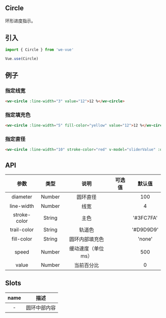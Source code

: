Circle
---
环形进度指示。

## 引入

```js
import { Circle } from 'we-vue'

Vue.use(Circle)
```

## 例子

### 指定线宽

```html
<wv-circle :line-width="3" value="12">12 %</wv-circle>
```

### 指定填充色

```html
<wv-circle :line-width="5" fill-color="yellow" value="12">12 %</wv-circle>
```

### 指定直径

```html
<wv-circle :line-width="10" stroke-color="red" v-model="sliderValue" :diameter="200">{{ sliderValue }}%</wv-circle>
```

## API

|   参数   |   类型    |   说明   | 可选值  |  默认值  |
| :----: | :-----: | :----: | :--: | :---: |
| diameter  | Number  |  圆环直径   |      | 100  |
| line-width  | Number  |  线宽   |      | 4  |
| stroke-color  | String  |  主色   |      | '#3FC7FA'  |
| trail-color  | String  |  轨道色   |      | '#D9D9D9'  |
| fill-color  | String  |  圆环内部填充色   |      | 'none'  |
| speed  | Number  |  缓动速度（单位 ms）   |      | 500  |
| value  | Number  |  当前百分比   |      | 0  |

## Slots

|   name   |   描述    |
| :----: | :-----: |
| -  | 圆环中部内容  |
